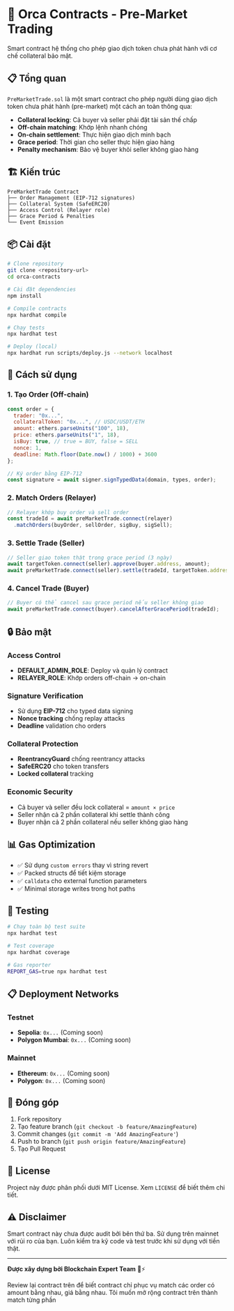 # 🚀 Orca Contracts - Pre-Market Trading

Smart contract hệ thống cho phép giao dịch token chưa phát hành với cơ chế collateral bảo mật.

## 📋 Tổng quan

`PreMarketTrade.sol` là một smart contract cho phép người dùng giao dịch token chưa phát hành (pre-market) một cách an toàn thông qua:

- **Collateral locking**: Cả buyer và seller phải đặt tài sản thế chấp
- **Off-chain matching**: Khớp lệnh nhanh chóng 
- **On-chain settlement**: Thực hiện giao dịch minh bạch
- **Grace period**: Thời gian cho seller thực hiện giao hàng
- **Penalty mechanism**: Bảo vệ buyer khỏi seller không giao hàng

## 🏗️ Kiến trúc

```
PreMarketTrade Contract
├── Order Management (EIP-712 signatures)
├── Collateral System (SafeERC20)
├── Access Control (Relayer role)
├── Grace Period & Penalties
└── Event Emission
```

## 📦 Cài đặt

```bash
# Clone repository
git clone <repository-url>
cd orca-contracts

# Cài đặt dependencies
npm install

# Compile contracts
npx hardhat compile

# Chạy tests
npx hardhat test

# Deploy (local)
npx hardhat run scripts/deploy.js --network localhost
```

## 🔧 Cách sử dụng

### 1. Tạo Order (Off-chain)

```javascript
const order = {
  trader: "0x...",
  collateralToken: "0x...", // USDC/USDT/ETH
  amount: ethers.parseUnits("100", 18),
  price: ethers.parseUnits("1", 18), 
  isBuy: true, // true = BUY, false = SELL
  nonce: 1,
  deadline: Math.floor(Date.now() / 1000) + 3600
};

// Ký order bằng EIP-712
const signature = await signer.signTypedData(domain, types, order);
```

### 2. Match Orders (Relayer)

```javascript
// Relayer khớp buy order và sell order
const tradeId = await preMarketTrade.connect(relayer)
  .matchOrders(buyOrder, sellOrder, sigBuy, sigSell);
```

### 3. Settle Trade (Seller)

```javascript
// Seller giao token thật trong grace period (3 ngày)
await targetToken.connect(seller).approve(buyer.address, amount);
await preMarketTrade.connect(seller).settle(tradeId, targetToken.address);
```

### 4. Cancel Trade (Buyer)

```javascript
// Buyer có thể cancel sau grace period nếu seller không giao
await preMarketTrade.connect(buyer).cancelAfterGracePeriod(tradeId);
```

## 🔒 Bảo mật

### Access Control
- **DEFAULT_ADMIN_ROLE**: Deploy và quản lý contract
- **RELAYER_ROLE**: Khớp orders off-chain → on-chain

### Signature Verification
- Sử dụng **EIP-712** cho typed data signing
- **Nonce tracking** chống replay attacks
- **Deadline** validation cho orders

### Collateral Protection
- **ReentrancyGuard** chống reentrancy attacks
- **SafeERC20** cho token transfers
- **Locked collateral** tracking

### Economic Security
- Cả buyer và seller đều lock collateral = `amount × price`
- Seller nhận cả 2 phần collateral khi settle thành công
- Buyer nhận cả 2 phần collateral nếu seller không giao hàng

## 📊 Gas Optimization

- ✅ Sử dụng `custom errors` thay vì string revert
- ✅ Packed structs để tiết kiệm storage
- ✅ `calldata` cho external function parameters
- ✅ Minimal storage writes trong hot paths

## 🧪 Testing

```bash
# Chạy toàn bộ test suite
npx hardhat test

# Test coverage
npx hardhat coverage

# Gas reporter
REPORT_GAS=true npx hardhat test
```

## 📋 Deployment Networks

### Testnet
- **Sepolia**: `0x...` (Coming soon)
- **Polygon Mumbai**: `0x...` (Coming soon)

### Mainnet
- **Ethereum**: `0x...` (Coming soon)
- **Polygon**: `0x...` (Coming soon)

## 🤝 Đóng góp

1. Fork repository
2. Tạo feature branch (`git checkout -b feature/AmazingFeature`)
3. Commit changes (`git commit -m 'Add AmazingFeature'`)
4. Push to branch (`git push origin feature/AmazingFeature`)
5. Tạo Pull Request

## 📄 License

Project này được phân phối dưới MIT License. Xem `LICENSE` để biết thêm chi tiết.

## ⚠️ Disclaimer

Smart contract này chưa được audit bởi bên thứ ba. Sử dụng trên mainnet với rủi ro của bạn. Luôn kiểm tra kỹ code và test trước khi sử dụng với tiền thật.

---

**Được xây dựng bởi Blockchain Expert Team** 🧠⚡ 


Review lại contract trên để biết contract chỉ phục vụ match các order có amount bằng nhau, giá bằng nhau. Tôi muốn mở rộng contract trên thành match từng phần 
